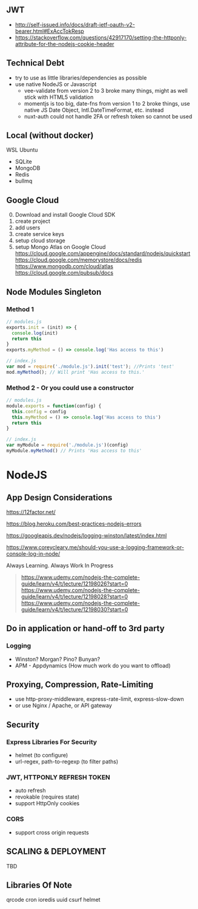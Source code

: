 ## JWT
- http://self-issued.info/docs/draft-ietf-oauth-v2-bearer.html#ExAccTokResp
- https://stackoverflow.com/questions/42917170/setting-the-httponly-attribute-for-the-nodejs-cookie-header

## Technical Debt
- try to use as little libraries/dependencies as possible
- use native NodeJS or Javascript
  - vee-validate from version 2 to 3 broke many things, might as well stick with HTML5 validation
  - momentjs is too big, date-fns from version 1 to 2 broke things, use native JS Date Object, Intl.DateTimeFormat, etc. instead
  - nuxt-auth could not handle 2FA or refresh token so cannot be used


## Local (without docker)

WSL Ubuntu
- SQLite
- MongoDB
- Redis
- bullmq

## Google Cloud

0. Download and install Google Cloud SDK
1. create project
2. add users
3. create service keys
4. setup cloud storage
5. setup Mongo Atlas on Google Cloud
https://cloud.google.com/appengine/docs/standard/nodejs/quickstart
https://cloud.google.com/memorystore/docs/redis
https://www.mongodb.com/cloud/atlas
https://cloud.google.com/pubsub/docs


## Node Modules Singleton

### Method 1

```js
// modules.js
exports.init = (init) => {
  console.log(init)
  return this
}
exports.myMethod = () => console.log('Has access to this')
```

```js
// index.js
var mod = require('./module.js').init('test'); //Prints 'test'
mod.myMethod(); // Will print 'Has access to this.'
```

### Method 2 - Or you could use a constructor

```js
// modules.js
module.exports = function(config) {
  this.config = config
  this.myMethod = () => console.log('Has access to this')
  return this
}
```

```js
// index.js
var myModule = require('./module.js')(config)
myModule.myMethod() // Prints 'Has access to this'
```





# NodeJS

## App Design Considerations

https://12factor.net/

https://blog.heroku.com/best-practices-nodejs-errors

https://googleapis.dev/nodejs/logging-winston/latest/index.html

https://www.coreycleary.me/should-you-use-a-logging-framework-or-console-log-in-node/


Always Learning. Always Work In Progress

> https://www.udemy.com/nodejs-the-complete-guide/learn/v4/t/lecture/12198026?start=0
> https://www.udemy.com/nodejs-the-complete-guide/learn/v4/t/lecture/12198028?start=0
> https://www.udemy.com/nodejs-the-complete-guide/learn/v4/t/lecture/12198030?start=0

## Do in application or hand-off to 3rd party

### Logging
- Winston? Morgan? Pino? Bunyan?
- APM - Appdynamics (How much work do you want to offload)

## Proxying, Compression, Rate-Limiting
- use http-proxy-middleware, express-rate-limit, express-slow-down
- or use Nginx / Apache, or API gateway

## Security

### Express Libraries For Security
- helmet (to configure)
- url-regex, path-to-regexp (to filter paths)

### JWT, HTTPONLY REFRESH TOKEN
- auto refresh
- revokable (requires state)
- support HttpOnly cookies

### CORS
- support cross origin requests


## SCALING & DEPLOYMENT

TBD

## Libraries Of Note

qrcode
cron
ioredis
uuid
csurf
helmet
